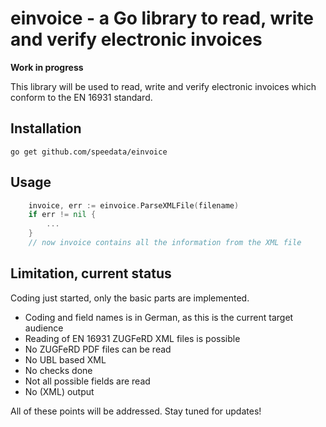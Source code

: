 # einvoice - a Go library to read, write and verify electronic invoices

**Work in progress**

This library will be used to read, write and verify electronic invoices which conform to the EN 16931 standard.

## Installation

    go get github.com/speedata/einvoice

## Usage

```go
	invoice, err := einvoice.ParseXMLFile(filename)
	if err != nil {
		...
	}
    // now invoice contains all the information from the XML file
```


## Limitation, current status

Coding just started, only the basic parts are implemented.

* Coding and field names is in German, as this is the current target audience
* Reading of EN 16931 ZUGFeRD XML files is possible
* No ZUGFeRD PDF files can be read
* No UBL based XML
* No checks done
* Not all possible fields are read
* No (XML) output


All of these points will be addressed. Stay tuned for updates!
